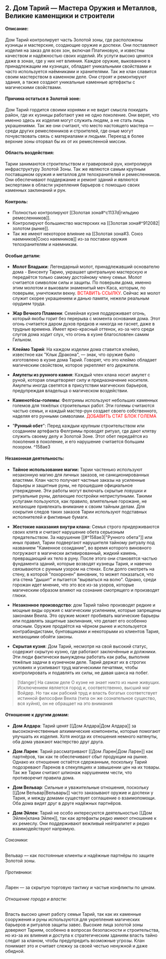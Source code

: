 ## 2. Дом Тарий — Мастера Оружия и Металлов, Великие каменщики и строители

#### Описание:
Дом Тарий контролирует часть Золотой зоны, где расположены кузницы и мастерские, создающие оружие и доспехи. Они поставляют изделия на заказ для всех зон, включая Платиновую, и известны качеством и надёжностью своих изделий. Их услуги высоко ценятся даже в зонах, где у них нет влияния. Каждое оружие, выкованное в принадлежащим им кузницах, обладает уникальными свойствами и часто используется наёмниками и хранителями. 
Так же клан славится своим мастерством в каменном деле. Они строят и ремонтируют здания, а также создают уникальные каменные артефакты с магическими свойствами. 

#### Причина остаться в Золотой зоне:
Дом Тарий гордится своими корнями и не видит смысла покидать район, где их кузницы работают уже не одно поколение. Они верят, что именно здесь их изделия могут служить людям, а не стать лишь украшениями. Так же они считают, что место настоящего мастера — среди других ремесленников и строителей, где оные могут почувствовать связь с материалами и людьми. Переезд в более верхние зоны оторвал бы их от их ремесленной миссии.

#### Область воздействия: 
Тарии занимаются строительством и гравировкой рун, контролируя инфраструктуру Золотой Зоны. Так же являются самым крупным поставщиком оружия и металлов для телохранителей и ремесленников. Они обеспечивают поддержание и ремонт зданий и являются экспертами в области укрепления барьеров с помощью своих каменных заклинаний и рун. 

#### Контроль:
- Полностью контролируют [[Золотая зона#^c1137d|гильдию ремесленников]]. 
- Контролируют большинство мастерских на [[Золотая зона#^912082|золотом рынке]]. 
- Так же имеют некоторое влияние на [[Золотая зона#3. Союз наемников|Союз наемников]] из-за поставки оружия телохранителям и наемникам. 

#### Особые детали:
- **Молот Владыки**: Легендарный молот, принадлежавший основателю дома - Винсенту Тарию, украшает центральную мастерскую и передаётся только самому достойному члену семьи. Молот считается символом силы и защиты. По поверьям дома, именно этим молотом и выковали знаменитый меч Каса, которым, по поверьям, уничтожили векну. <font color="#ff0000">ВСТАВИТЬ ССЫЛКУ</font>. Сейчас же молот служит скорее украшением и данью памяти, нежели реальным орудием труда.

- **Жар Вечного Пламени**: Семейная кузня поддерживает огонь, который якобы горит без перерыва с момента основания дома. Этот огонь считается даром духов предков и никогда не гаснет, даже в трудные времена. Имеет ярко-красный оттенок, из-за чего среди слугов дома ходит слух, что огонь в кузне благословлен самим Гильном. 

- **Клеймо Тарий**: На каждом изделии дома ставится клеймо, известное как "Клык Дракона", — знак, что оружие было изготовлено в кузне дома Тарий. Говорят, что это клеймо обладает магическим свойством, которое укрепляет его держателя.

- **Амулеты из рунного камня**: Каждый член клана носит амулет с руной, которая олицетворяет силу и предназначение носителя. Амулеты иногда светятся в присутствии магических барьеров, предупреждая владельца о магическом воздействии.

- **Каменотёсы-големы**: Фелгримы используют небольших каменных големов для тяжёлых строительных работ. Эти големы считаются частью семьи, и каждый мастер-рун создает своего собственного, наделяя его рунными символами. <font color="#ff0000">ДОБАВИТЬ СТАТ БЛОК ГОЛЕМА</font>

- "**Рунный обет**": Перед каждым крупным строительством или созданием артефакта Фелгримы проводят ритуал, где дают клятву служить своему делу и Золотой Зоне. Этот обет передаётся из поколения в поколение, и его нарушение считается большим позором. ^158ae3


#### Незаконная деятельность: 
- **Тайное использование магии:** Тарии частенько используют незаконную магию для личных заказов, не санкционированных властями. Клан часто получает частные заказы на усиленные барьеры и защитные руны, не прошедшие официальное утверждение. Эти работы могут включать скрытые ловушки и ритуальные руны, делающие постройки неприступными. Такими услугами пользуются, как правило, влиятельные горожане, не желающие привлекать внимание к своим тайным делам. Для сокрытия следов таких заказов Тарии используют подставных исполнителей и фиктивные бумаги.

- **Жестокие наказания внутри клана:** Семья строго придерживаются своих клятв и считают нарушение обета серьезным предательством. За нарушение [[#^158ae3|"Рунного обета"]] или иных правил, Тарии подвергают нарушителя тайному ритуалу под названием "Каменное созидание", во время которого виновного погружают в магически активированный, жидкий камень, превращающий их тело в руну. После этого они становятся частью фундамента зданий, которые возводят кузнецы Тария, и навечно связываются с рунным узором на стенах. Если долго смотреть на стену, в которой "похоронен" виновник, то может показаться, что эта стена "дышит" и пытается "вырваться на волю". Однако, среди горожан идет мнение, что это все из-за узоров, которые магическим образом влияют на сознание смотрящего и производят глюки.

- **Незаконное производство**: дом Тарий тайно производят редкие и мощные виды оружия с магическим усилением, которые запрещены законами Веила. Это оружие может пробивать магические барьеры или подавлять защитные заклинания, что делает его особенно опасным. Оружие продаётся на чёрном рынке и используется контрабандистами, бунтовщиками и некоторыми из клиентов Тария, желающими обойти законы.

- **Скрытая кузня**: Дом Тарий, несмотря на свой высокий статус, содержит скрытую кузню, где работают заключённые и должники. Эти люди фактически вынуждены работать как рабы, выполняя тяжёлые задачи в кузнечном деле. Тарий держат их в строгих условиях и усиливают труд магическими печатями, чтобы контролировать и подавлять их силы, не давая шанса на побег. 

> [!danger] На самом деле
> О кузне не знает никто из ныне живущих. Исключением является город и, соответственно, высший маг Войдер. Но так как рабский труд и власть богатых соответствует истинной философии Веила (типа он же сознательное существо, вся хуйня), он не обращает на это внимания 

#### Отношение к другим домам:
- **Дом Алдара**: Тарий ценят [[Дом Алдара|Дом Алдара]] за высококачественные алхимические компоненты, которые помогают улучшать их изделия. Хотя иногда их отношения немного натянуты, оба дома уважают мастерство друг друга.

- **Дом Ларен**: Тарий рассматривают [[Дом Ларен|Дом Ларен]] как партнёров, так как те обеспечивают сбыт продукции на рынке. Однако их отношение остаётся сдержанным, поскольку Тарий подозревают Ларенов в спекуляциях и завышении цен на их товары. Так же Тарии считают шпионаж нарушением чести, что противоречит правила дома.

- **Дом Вельвар**: Сильные и уважительные отношения, поскольку [[Дом Вельвар|Вельвары]] часто заказывают оружие и доспехи у Тария, и между домами существует соглашение о взаимопомощи. Оба дома видят друг в друге надёжных партнёров.

- **Дом Эйлен**: Тарий не особо интересуются деятельностью [[Дом Эйлен|клана Эйлен]], так как артефакты редко имеют отношение к их ремеслу. Они поддерживают вежливый нейтралитет и редко взаимодействуют напрямую.

###### Союзники:
Вельвар — как постоянные клиенты и надёжные партнёры по защите Золотой зоны.

###### Противники: 
Ларен — за скрытую торговую тактику и частые конфликты по ценам.

###### Отношение города и власти: 
Власть высоко ценит работу семьи Тарий, так как их каменные сооружения и руны используются для укрепления магических барьеров и ритуалов защиты завес. Высокие лица золотой зоны доверяют Тариям, особенно в вопросах безопасности и строительства, но из-за их влияния и доступа к стратегическим зданиям власть тайно следит за кланом, чтобы предупредить возможные угрозы. Клан понимает это и считает слежку за своей честью ненужной и даже обидной.
